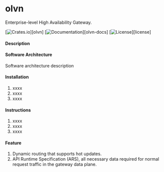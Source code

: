 # olvn

Enterprise-level High Availability Gateway.

[![Crates.io](https://img.shields.io/crates/v/olvn)][olvn]
[![Documentation](https://shields.io/docsrs/olvn)][olvn-docs]
[![License](https://img.shields.io/crates/l/olvn)][license]

#### Description

#### Software Architecture
Software architecture description

#### Installation

1.  xxxx
2.  xxxx
3.  xxxx

#### Instructions

1.  xxxx
2.  xxxx
3.  xxxx


#### Feature

1. Dynamic routing that supports hot updates.
1. API Runtime Specification (ARS), all necessary data required for normal request traffic in the gateway data plane.

